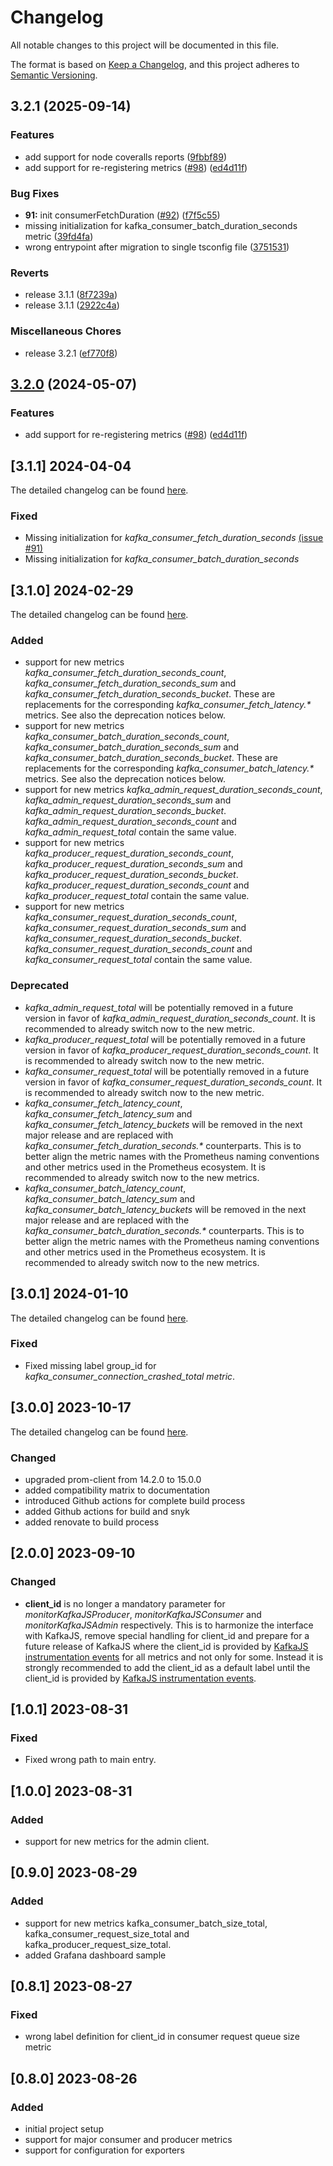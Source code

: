# Changelog

All notable changes to this project will be documented in this file.

The format is based on [Keep a Changelog](https://keepachangelog.com/en/1.1.0/),
and this project adheres to [Semantic Versioning](https://semver.org/spec/v2.0.0.html).

## 3.2.1 (2025-09-14)


### Features

* add support for node coveralls reports ([9fbbf89](https://github.com/christiangalsterer/kafkajs-prometheus-exporter/commit/9fbbf89e25344df93a2b0bcfa356becfcc3d0385))
* add support for re-registering metrics ([#98](https://github.com/christiangalsterer/kafkajs-prometheus-exporter/issues/98)) ([ed4d11f](https://github.com/christiangalsterer/kafkajs-prometheus-exporter/commit/ed4d11f2b9815e7ca14f9325dc0fad5fc478c44a))


### Bug Fixes

* **91:** init consumerFetchDuration ([#92](https://github.com/christiangalsterer/kafkajs-prometheus-exporter/issues/92)) ([f7f5c55](https://github.com/christiangalsterer/kafkajs-prometheus-exporter/commit/f7f5c55294fc3d56790bb49caa7a037c70ac5f51))
* missing initialization for kafka_consumer_batch_duration_seconds metric ([39fd4fa](https://github.com/christiangalsterer/kafkajs-prometheus-exporter/commit/39fd4fa1f81c8df9a6a18e24e7140d55d7565af1))
* wrong entrypoint after migration to single tsconfig file ([3751531](https://github.com/christiangalsterer/kafkajs-prometheus-exporter/commit/37515318e1139e54642bf98fef39a56f8f22df07))


### Reverts

* release 3.1.1 ([8f7239a](https://github.com/christiangalsterer/kafkajs-prometheus-exporter/commit/8f7239af21dad08c8129d4fda25d7d6c609e5d91))
* release 3.1.1 ([2922c4a](https://github.com/christiangalsterer/kafkajs-prometheus-exporter/commit/2922c4abb646eb6ac464d84d78a95e331a3f0810))


### Miscellaneous Chores

* release 3.2.1 ([ef770f8](https://github.com/christiangalsterer/kafkajs-prometheus-exporter/commit/ef770f8ff7859ca3425ecb268a2b52cb29223f6f))

## [3.2.0](https://github.com/christiangalsterer/kafkajs-prometheus-exporter/compare/v3.1.1...v3.2.0) (2024-05-07)


### Features

* add support for re-registering metrics ([#98](https://github.com/christiangalsterer/kafkajs-prometheus-exporter/issues/98)) ([ed4d11f](https://github.com/christiangalsterer/kafkajs-prometheus-exporter/commit/ed4d11f2b9815e7ca14f9325dc0fad5fc478c44a))

## [3.1.1] 2024-04-04

The detailed changelog can be found [here](https://github.com/christiangalsterer/kafkajs-prometheus-exporter/compare/v3.1.0...v3.1.1).

### Fixed

- Missing initialization for _kafka_consumer_fetch_duration_seconds_ [(issue #91)](https://github.com/christiangalsterer/kafkajs-prometheus-exporter/issues/91)
- Missing initialization for _kafka_consumer_batch_duration_seconds_

## [3.1.0] 2024-02-29

The detailed changelog can be found [here](https://github.com/christiangalsterer/kafkajs-prometheus-exporter/compare/v3.0.1...v3.1.0).

### Added

- support for new metrics _kafka_consumer_fetch_duration_seconds_count_, _kafka_consumer_fetch_duration_seconds_sum_ and _kafka_consumer_fetch_duration_seconds_bucket_. These are replacements for the corresponding _kafka_consumer_fetch_latency.*_ metrics. See also the deprecation notices below.
- support for new metrics _kafka_consumer_batch_duration_seconds_count_, _kafka_consumer_batch_duration_seconds_sum_ and _kafka_consumer_batch_duration_seconds_bucket_. These are replacements for the corresponding _kafka_consumer_batch_latency.*_ metrics. See also the deprecation notices below.
- support for new metrics _kafka_admin_request_duration_seconds_count_, _kafka_admin_request_duration_seconds_sum_ and _kafka_admin_request_duration_seconds_bucket_. _kafka_admin_request_duration_seconds_count_ and _kafka_admin_request_total_ contain the same value.
- support for new metrics _kafka_producer_request_duration_seconds_count_, _kafka_producer_request_duration_seconds_sum_ and _kafka_producer_request_duration_seconds_bucket_. _kafka_producer_request_duration_seconds_count_ and _kafka_producer_request_total_ contain the same value.
- support for new metrics _kafka_consumer_request_duration_seconds_count_, _kafka_consumer_request_duration_seconds_sum_ and _kafka_consumer_request_duration_seconds_bucket_. _kafka_consumer_request_duration_seconds_count_ and _kafka_consumer_request_total_ contain the same value.

### Deprecated

- _kafka_admin_request_total_ will be potentially removed in a future version in favor of _kafka_admin_request_duration_seconds_count_. It is recommended to already switch now to the new metric.
- _kafka_producer_request_total_ will be potentially removed in a future version in favor of _kafka_producer_request_duration_seconds_count_. It is recommended to already switch now to the new metric.
- _kafka_consumer_request_total_ will be potentially removed in a future version in favor of _kafka_consumer_request_duration_seconds_count_. It is recommended to already switch now to the new metric.
- _kafka_consumer_fetch_latency_count_, _kafka_consumer_fetch_latency_sum_ and _kafka_consumer_fetch_latency_buckets_ will be removed in the next major release and are replaced with _kafka_consumer_fetch_duration_seconds.*_ counterparts. This is to better align the metric names with the Prometheus naming conventions and other metrics used in the Prometheus ecosystem. It is recommended to already switch now to the new metrics.
- _kafka_consumer_batch_latency_count_, _kafka_consumer_batch_latency_sum_ and _kafka_consumer_batch_latency_buckets_ will be removed in the next major release and are replaced with the _kafka_consumer_batch_duration_seconds.*_ counterparts. This is to better align the metric names with the Prometheus naming conventions and other metrics used in the Prometheus ecosystem. It is recommended to already switch now to the new metrics.

## [3.0.1] 2024-01-10

The detailed changelog can be found [here](https://github.com/christiangalsterer/kafkajs-prometheus-exporter/compare/v3.0.0...v3.0.1).

### Fixed

- Fixed missing label group_id for _kafka_consumer_connection_crashed_total metric_.

## [3.0.0] 2023-10-17

The detailed changelog can be found [here](https://github.com/christiangalsterer/kafkajs-prometheus-exporter/compare/v2.0.0...v3.0.0).

### Changed

- upgraded prom-client from 14.2.0 to 15.0.0
- added compatibility matrix to documentation
- introduced Github actions for complete build process
- added Github actions for build and snyk
- added renovate to build process

## [2.0.0] 2023-09-10

### Changed

- **client_id** is no longer a mandatory parameter for _monitorKafkaJSProducer_, _monitorKafkaJSConsumer_ and _monitorKafkaJSAdmin_ respectively. This is to harmonize the interface with KafkaJS, remove special handling for client_id and prepare for a future release of KafkaJS where the client_id is provided by [KafkaJS instrumentation events](https://kafka.js.org/docs/instrumentation-events) for all metrics and not only for some. Instead it is strongly recommended to add the client_id as a default label until the client_id is provided by [KafkaJS instrumentation events](https://kafka.js.org/docs/instrumentation-events).

## [1.0.1] 2023-08-31

### Fixed

- Fixed wrong path to main entry.

## [1.0.0] 2023-08-31

### Added

- support for new metrics for the admin client.

## [0.9.0] 2023-08-29

### Added

- support for new metrics kafka_consumer_batch_size_total, kafka_consumer_request_size_total and kafka_producer_request_size_total.
- added Grafana dashboard sample

## [0.8.1] 2023-08-27

### Fixed

- wrong label definition for client_id in consumer request queue size metric

## [0.8.0] 2023-08-26

### Added

- initial project setup
- support for major consumer and producer metrics
- support for configuration for exporters

